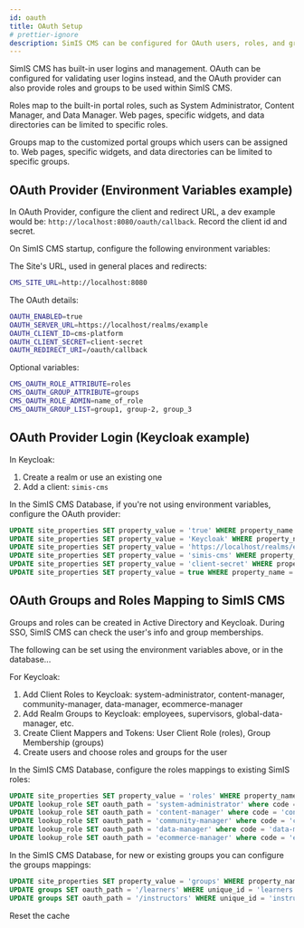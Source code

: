```yaml
---
id: oauth
title: OAuth Setup
# prettier-ignore
description: SimIS CMS can be configured for OAuth users, roles, and groups
---
```


SimIS CMS has built-in user logins and management. OAuth can be configured for validating user logins instead, and the OAuth provider can also provide roles and groups to be used within SimIS CMS.

Roles map to the built-in portal roles, such as System Administrator, Content Manager, and Data Manager. Web pages, specific widgets, and data directories can be limited to specific roles.

Groups map to the customized portal groups which users can be assigned to. Web pages, specific widgets, and data directories can be limited to specific groups.

## OAuth Provider (Environment Variables example)

In OAuth Provider, configure the client and redirect URL, a dev example would be: `http://localhost:8080/oauth/callback`. Record the client id and secret.

On SimIS CMS startup, configure the following environment variables:

The Site's URL, used in general places and redirects:

```bash
CMS_SITE_URL=http://localhost:8080
```

The OAuth details:

```bash
OAUTH_ENABLED=true
OAUTH_SERVER_URL=https://localhost/realms/example
OAUTH_CLIENT_ID=cms-platform
OAUTH_CLIENT_SECRET=client-secret
OAUTH_REDIRECT_URI=/oauth/callback
```

Optional variables:

```bash
CMS_OAUTH_ROLE_ATTRIBUTE=roles
CMS_OAUTH_GROUP_ATTRIBUTE=groups
CMS_OAUTH_ROLE_ADMIN=name_of_role
CMS_OAUTH_GROUP_LIST=group1, group-2, group_3
```

## OAuth Provider Login (Keycloak example)

In Keycloak:

1. Create a realm or use an existing one
2. Add a client: `simis-cms`

In the SimIS CMS Database, if you're not using environment variables, configure the OAuth provider:

```sql
UPDATE site_properties SET property_value = 'true' WHERE property_name = 'oauth.enabled';
UPDATE site_properties SET property_value = 'Keycloak' WHERE property_name = 'oauth.provider';
UPDATE site_properties SET property_value = 'https://localhost/realms/example' WHERE property_name = 'oauth.serverUrl';
UPDATE site_properties SET property_value = 'simis-cms' WHERE property_name = 'oauth.clientId';
UPDATE site_properties SET property_value = 'client-secret' WHERE property_name = 'oauth.clientSecret';
UPDATE site_properties SET property_value = true WHERE property_name = 'oauth.redirectGuests';
```

## OAuth Groups and Roles Mapping to SimIS CMS

Groups and roles can be created in Active Directory and Keycloak. During SSO, SimIS CMS can check the user's info and group memberships.

The following can be set using the environment variables above, or in the database...

For Keycloak:

1. Add Client Roles to Keycloak: system-administrator, content-manager, community-manager, data-manager, ecommerce-manager
2. Add Realm Groups to Keycloak: employees, supervisors, global-data-manager, etc.
3. Create Client Mappers and Tokens: User Client Role (roles), Group Membership (groups)
4. Create users and choose roles and groups for the user

In the SimIS CMS Database, configure the roles mappings to existing SimIS roles:

```sql
UPDATE site_properties SET property_value = 'roles' WHERE property_name = 'oauth.role.attribute';
UPDATE lookup_role SET oauth_path = 'system-administrator' where code = 'admin';
UPDATE lookup_role SET oauth_path = 'content-manager' where code = 'content-manager';
UPDATE lookup_role SET oauth_path = 'community-manager' where code = 'community-manager';
UPDATE lookup_role SET oauth_path = 'data-manager' where code = 'data-manager';
UPDATE lookup_role SET oauth_path = 'ecommerce-manager' where code = 'ecommerce-manager';
```

In the SimIS CMS Database, for new or existing groups you can configure the groups mappings:

```sql
UPDATE site_properties SET property_value = 'groups' WHERE property_name = 'oauth.group.attribute';
UPDATE groups SET oauth_path = '/learners' WHERE unique_id = 'learners';
UPDATE groups SET oauth_path = '/instructors' WHERE unique_id = 'instructors';
```

Reset the cache
